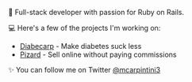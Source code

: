 👋 Full-stack developer with passion for Ruby on Rails. 

💻 Here's a few of the projects I'm working on:
* [Diabecarp](https://diabecarp.com) - Make diabetes suck less
* [Pizard](https://pizard.app) - Sell ​​online without paying commissions

✨ You can follow me on Twitter [@mcarpintini3](https://twitter.com/mcarpintini3)